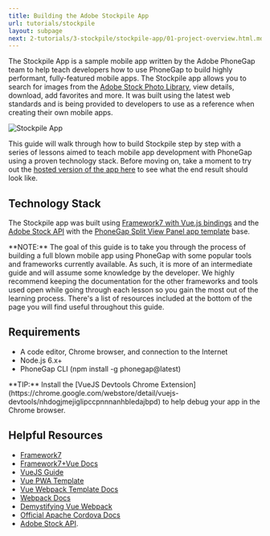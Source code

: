 ```yaml
---
title: Building the Adobe Stockpile App
url: tutorials/stockpile
layout: subpage
next: 2-tutorials/3-stockpile/stockpile-app/01-project-overview.html.md
---
```


The Stockpile App is a sample mobile app written by the Adobe PhoneGap team to help teach developers how to use PhoneGap to build highly performant, fully-featured mobile apps. The Stockpile app allows you to search for images from the [Adobe Stock Photo Library](https://stock.adobe.com/), view details, download, add favorites and more. It was built using the latest web standards and is being provided to developers to use as a reference when creating their own mobile apps.

<img class="mobile-image" src="/images/stockpile/vids/stockpile-run2.gif" alt="Stockpile App"/>

This guide will walk through how to build Stockpile step by step with a series of lessons aimed to teach mobile app development with PhoneGap using a proven technology stack. Before moving on, take a moment to try out the [hosted version of the app here](https://phonegap-stockpile-app.firebaseapp.com/) to see what the end result should look like.

## Technology Stack

The Stockpile app was built using [Framework7 with Vue.js bindings](http://framework7.io/vue/) and the [Adobe Stock API](https://www.adobe.io/apis/creativecloud/stock/) with the [PhoneGap Split View Panel app template](https://github.com/phonegap/phonegap-template-vue-f7-split-panel) base.

<div class="alert--info">**NOTE:** The goal of this guide is to take you through the process of building a full blown mobile app using PhoneGap with some popular tools and frameworks currently available. As such, it is more of an intermediate guide and will assume some knowledge by the developer. We highly recommend keeping the documentation for the other frameworks and tools used open while going through each lesson so you gain the most out of the learning process. There's a list of resources included at the bottom of the page you will find useful throughout this guide.</div>

## Requirements

- A code editor, Chrome browser, and connection to the Internet
- Node.js 6.x+
- PhoneGap CLI (npm install -g phonegap@latest)

<div class="alert--tip">**TIP:** Install the [VueJS Devtools Chrome Extension](https://chrome.google.com/webstore/detail/vuejs-devtools/nhdogjmejiglipccpnnnanhbledajbpd) to help debug your app in the Chrome browser.
</div>

## Helpful Resources

- [Framework7](https://framework7.io/)
- [Framework7+Vue Docs](https://framework7.io/vue/)
- [VueJS Guide](https://vuejs.org/v2/guide/)
- [Vue PWA Template](https://github.com/vuejs-templates/pwa)
- [Vue Webpack Template Docs](https://github.com/vuejs-templates/webpack/tree/develop/docs)
- [Webpack Docs](https://webpack.github.io/docs/)
- [Demystifying Vue Webpack](https://alligator.io/vuejs/demistifying-vue-webpack/)
- [Official Apache Cordova Docs](http://cordova.apache.org/docs)
- [Adobe Stock API](https://www.adobe.io/apis/creativecloud/stock/docs/api/search.html).